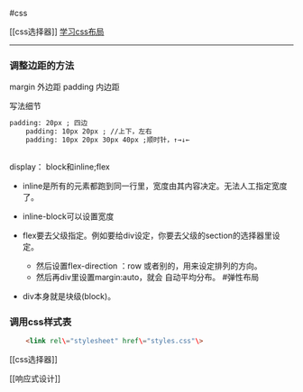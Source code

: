 #css

[[css选择器]]
[学习css布局](https://zh.learnlayout.com/margin-auto.html)

---

### 调整边距的方法
margin 外边距
padding 内边距

写法细节
```html
padding: 20px ; 四边
 	padding: 10px 20px ; //上下，左右
	padding: 10px 20px 30px 40px ;顺时针，↑→↓← 
	


```

display： block和inline;flex
*	inline是所有的元素都跑到同一行里，宽度由其内容决定。无法人工指定宽度了。
* inline-block可以设置宽度
* flex要去父级指定。例如要给div设定，你要去父级的section的选择器里设定。
	* 然后设置flex-direction ：row 或者别的，用来设定排列的方向。
	* 然后再div里设置margin:auto，就会 自动平均分布。
	#弹性布局

* div本身就是块级(block)。

### 调用css样式表
```html
	<link rel\="stylesheet" href\="styles.css"\>
```

[[css选择器]]

[[响应式设计]]